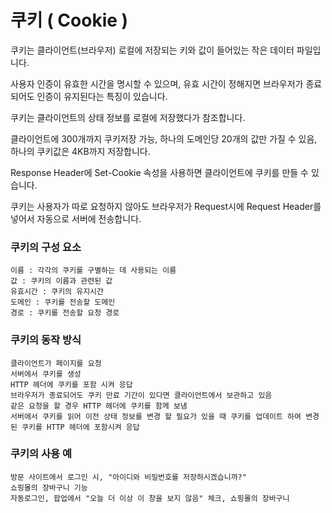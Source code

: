 # 쿠키 ( Cookie )

쿠키는 클라이언트(브라우저) 로컬에 저장되는 키와 값이 들어있는 작은 데이터 파일입니다.

사용자 인증이 유효한 시간을 명시할 수 있으며, 유효 시간이 정해지면 브라우저가 종료되어도 인증이 유지된다는 특징이 있습니다.

쿠키는 클라이언트의 상태 정보를 로컬에 저장했다가 참조합니다.

클라이언트에 300개까지 쿠키저장 가능, 하나의 도메인당 20개의 값만 가질 수 있음, 하나의 쿠키값은 4KB까지 저장합니다.

Response Header에 Set-Cookie 속성을 사용하면 클라이언트에 쿠키를 만들 수 있습니다.

쿠키는 사용자가 따로 요청하지 않아도 브라우저가 Request시에 Request Header를 넣어서 자동으로 서버에 전송합니다.

### 쿠키의 구성 요소
````
이름 : 각각의 쿠키를 구별하는 데 사용되는 이름
값 : 쿠키의 이름과 관련된 값
유효시간 : 쿠키의 유지시간
도메인 : 쿠키를 전송할 도메인
경로 : 쿠키를 전송할 요청 경로
````

### 쿠키의 동작 방식
````
클라이언트가 페이지를 요청
서버에서 쿠키를 생성
HTTP 헤더에 쿠키를 포함 시켜 응답
브라우저가 종료되어도 쿠키 만료 기간이 있다면 클라이언트에서 보관하고 있음
같은 요청을 할 경우 HTTP 헤더에 쿠키를 함께 보냄
서버에서 쿠키를 읽어 이전 상태 정보를 변경 할 필요가 있을 때 쿠키를 업데이트 하여 변경된 쿠키를 HTTP 헤더에 포함시켜 응답
````

### 쿠키의 사용 예
````
방문 사이트에서 로그인 시, "아이디와 비밀번호를 저장하시겠습니까?"
쇼핑몰의 장바구니 기능
자동로그인, 팝업에서 "오늘 더 이상 이 창을 보지 않음" 체크, 쇼핑몰의 장바구니
````